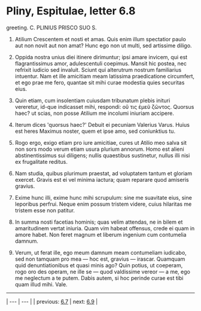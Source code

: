 # Pliny, Espitulae, letter 6.8

greeting. C. PLINIUS PRISCO SUO S.



1. Atilium Crescentem et nosti et amas. Quis enim illum spectatior paulo aut non novit aut non amat? Hunc ego non ut multi, sed artissime diligo.



2. Oppida nostra unius diei itinere dirimuntur; ipsi amare invicem, qui est flagrantissimus amor, adulescentuli coepimus. Mansit hic postea, nec refrixit iudicio sed invaluit. Sciunt qui alterutrum nostrum familiarius intuentur. Nam et ille amicitiam meam latissima praedicatione circumfert, et ego prae me fero, quantae sit mihi curae modestia quies securitas eius.



3. Quin etiam, cum insolentiam cuiusdam tribunatum plebis inituri vereretur, id-que indicasset mihi, respondi: οὔ τις ἐμεῦ ζῶντος. Quorsus haec? ut scias, non posse Atilium me incolumi iniuriam accipere.



4. Iterum dices 'quorsus haec?' Debuit ei pecuniam Valerius Varus. Huius est heres Maximus noster, quem et ipse amo, sed coniunktius tu.



5. Rogo ergo, exigo etiam pro iure amicitiae, cures ut Atilio meo salva sit non sors modo verum etiam usura plurium annorum. Homo est alieni abstinentissimus sui diligens; nullis quaestibus sustinetur, nullus illi nisi ex frugalitate reditus.



6. Nam studia, quibus plurimum praestat, ad voluptatem tantum et gloriam exercet. Gravis est ei vel minima iactura; quam<quam> reparare quod amiseris gravius.



7. Exime hunc illi, exime hunc mihi scrupulum: sine me suavitate eius, sine leporibus perfrui. Neque enim possum tristem videre, cuius hilaritas me tristem esse non patitur.



8. In summa nosti facetias hominis; quas velim attendas, ne in bilem et amaritudinem vertat iniuria. Quam vim habeat offensus, crede ei quam in amore habet. Non feret magnum et liberum ingenium cum contumelia damnum.



9. Verum, ut ferat ille, ego meum damnum meam contumeliam iudicabo, sed non tamquam pro mea — hoc est, gravius — irascar. Quamquam quid denuntiationibus et quasi minis ago? Quin potius, ut coeperam, rogo oro des operam, ne ille se — quod valdissime vereor — a me, ego me neglectum a te putem. Dabis autem, si hoc perinde curae est tibi quam illud mihi. Vale.



---

| --- | --- |
| previous: [6.7](../6.7/) | next: [6.9](../6.9/) |